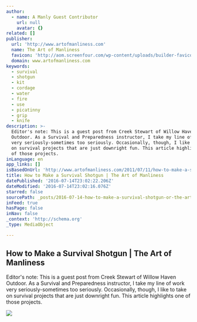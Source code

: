 ```yaml
---
author:
  - name: A Manly Guest Contributor
    url: null
    avatar: {}
related: []
publisher:
  url: 'http://www.artofmanliness.com'
  name: The Art of Manliness
  favicon: 'http://aom.screenfour.com/wp-content/uploads/builder-favicon/6qBqUBP7i.ico'
  domain: www.artofmanliness.com
keywords:
  - survival
  - shotgun
  - kit
  - cordage
  - water
  - fire
  - use
  - picatinny
  - grip
  - knife
description: >-
  Editor's note: This is a guest post from Creek Stewart of Willow Haven
  Outdoor. As a Survival and Preparedness instructor, I take my line of work
  very seriously-sometimes too seriously. Occasionally, though, I like to take
  on survival projects that are just downright fun. This article highlights one
  of those projects.
inLanguage: en
app_links: []
isBasedOnUrl: 'http://www.artofmanliness.com/2011/07/11/how-to-make-a-survival-shotgun/'
title: How to Make a Survival Shotgun | The Art of Manliness
datePublished: '2016-07-14T23:02:22.206Z'
dateModified: '2016-07-14T23:02:16.076Z'
starred: false
sourcePath: _posts/2016-07-14-how-to-make-a-survival-shotgun-or-the-art-of-manliness.md
inFeed: true
hasPage: false
inNav: false
_context: 'http://schema.org'
_type: MediaObject

---
```

<article style=""><h1>How to Make a Survival Shotgun | The Art of Manliness</h1><p>Editor's note: This is a guest post from Creek Stewart of Willow Haven Outdoor. As a Survival and Preparedness instructor, I take my line of work very seriously-sometimes too seriously. Occasionally, though, I like to take on survival projects that are just downright fun. This article highlights one of those projects.</p><img src="https://content.artofmanliness.com/uploads//2011/06/survival-shotgun-artofmanliness-t-shirt-3.jpg" /></article>